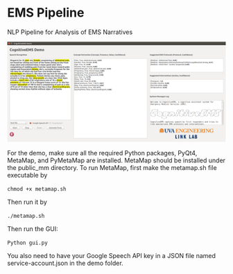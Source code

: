 # EMS Pipeline
NLP Pipeline for Analysis of EMS Narratives

![Alt text](main2.png?raw=true "Demo")

For the demo, make sure all the required Python packages, PyQt4, MetaMap, and PyMetaMap are installed. MetaMap should be installed under the public_mm directory. To run MetaMap, first make the metamap.sh file executable by

`chmod +x metamap.sh`

Then run it by

`./metamap.sh`

Then run the GUI:

`Python gui.py`

You also need to have your Google Speech API key in a JSON file named service-account.json in the demo folder.
